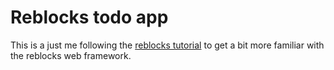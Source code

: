 # Reblocks todo app

This is a just me following the [reblocks tutorial](https://40ants.com/reblocks/quickstart/) to get a bit more familiar with the reblocks web framework.

